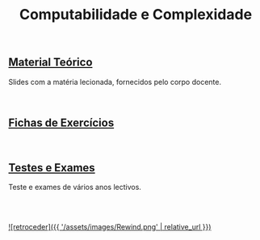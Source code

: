 <br>

<h1 align="center">Computabilidade e Complexidade</h1>

<br>

## [Material Teórico](slides/README.md)
Slides com a matéria lecionada, fornecidos pelo corpo docente.

<br>

## [Fichas de Exercícios](fichas/README.md)


<br>

## [Testes e Exames](testes/README.md)
Teste e exames de vários anos lectivos.

<br><br>

[![retroceder]({{ '/assets/images/Rewind.png' | relative_url }})](https://david81820.github.io/Recursos-LCC#ucs)